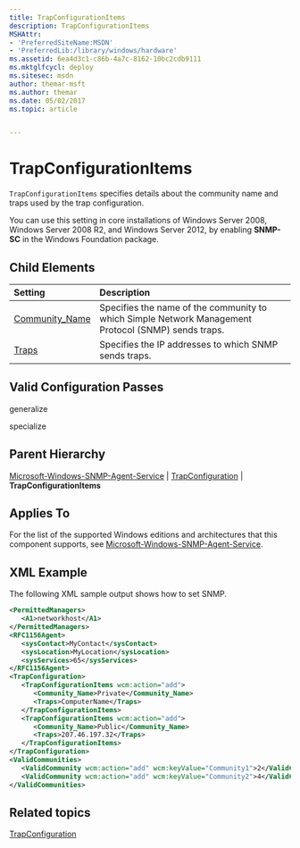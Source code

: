```yaml
---
title: TrapConfigurationItems
description: TrapConfigurationItems
MSHAttr:
- 'PreferredSiteName:MSDN'
- 'PreferredLib:/library/windows/hardware'
ms.assetid: 6ea4d3c1-c86b-4a7c-8162-10bc2cdb9111
ms.mktglfcycl: deploy
ms.sitesec: msdn
author: themar-msft
ms.author: themar
ms.date: 05/02/2017
ms.topic: article


---
```

# TrapConfigurationItems

`TrapConfigurationItems` specifies details about the community name and traps used by the trap configuration.

You can use this setting in core installations of Windows Server 2008, Windows Server 2008 R2, and Windows Server 2012, by enabling **SNMP-SC** in the Windows Foundation package.

## Child Elements

| Setting                 | Description                                                                           |
|:------------------------|:--------------------------------------------------------------------------------------|
| [Community_Name](microsoft-windows-snmp-agent-service-trapconfiguration-trapconfigurationitems-community-name.md) | Specifies the name of the community to which Simple Network Management Protocol (SNMP) sends traps. |
| [Traps](microsoft-windows-snmp-agent-service-trapconfiguration-trapconfigurationitems-traps.md) | Specifies the IP addresses to which SNMP sends traps. |

## Valid Configuration Passes

generalize

specialize

## Parent Hierarchy

[Microsoft-Windows-SNMP-Agent-Service](microsoft-windows-snmp-agent-service.md) | [TrapConfiguration](microsoft-windows-snmp-agent-service-trapconfiguration.md) | **TrapConfigurationItems**

## Applies To

For the list of the supported Windows editions and architectures that this component supports, see [Microsoft-Windows-SNMP-Agent-Service](microsoft-windows-snmp-agent-service.md).

## XML Example

The following XML sample output shows how to set SNMP.

```XML
<PermittedManagers>
   <A1>networkhost</A1>
</PermittedManagers>
<RFC1156Agent>
   <sysContact>MyContact</sysContact>
   <sysLocation>MyLocation</sysLocation>
   <sysServices>65</sysServices>
</RFC1156Agent>
<TrapConfiguration>
   <TrapConfigurationItems wcm:action="add">
      <Community_Name>Private</Community_Name>
      <Traps>ComputerName</Traps>
   </TrapConfigurationItems>
   <TrapConfigurationItems wcm:action="add">
      <Community_Name>Public</Community_Name>
      <Traps>207.46.197.32</Traps>
   </TrapConfigurationItems>
</TrapConfiguration>
<ValidCommunities>
   <ValidCommunity wcm:action="add" wcm:keyValue="Community1">2</ValidCommunity>
   <ValidCommunity wcm:action="add" wcm:keyValue="Community2">4</ValidCommunity>
</ValidCommunities>
```

## Related topics

[TrapConfiguration](microsoft-windows-snmp-agent-service-trapconfiguration.md)
